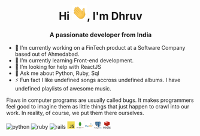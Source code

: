 <h1 align="center">Hi <img src="https://raw.githubusercontent.com/ABSphreak/ABSphreak/master/gifs/Hi.gif" width="40px" />, I'm Dhruv</h1>
<h3 align="center">A passionate developer from India</h3>

- 🔭 I’m currently working on a FinTech product at a Software Company based out of Ahmedabad.
- 🌱 I’m currently learning Front-end development.
- 🤔 I’m looking for help with ReactJS
- 💬 Ask me about Python, Ruby, Sql
- ⚡ Fun fact I like undefined songs accross undefined albums. I have undefined playlists of awesome music.

Flaws in computer programs are usually called bugs. It makes programmers feel good to imagine them as little things that just happen to crawl into our work. In reality, of course, we put them there ourselves.

<img src="https://raw.githubusercontent.com/devicons/devicon/master/icons/python/python-plain-wordmark.svg.svg" alt="python" width="20" height="20"/>
<img src="https://raw.githubusercontent.com/devicons/devicon/master/icons/ruby/python-plain-wordmark.svg.svg" alt="ruby" width="20" height="20"/>
<img src="https://raw.githubusercontent.com/devicons/devicon/master/icons/rails/rails-plain-wordmark.svg.svg" alt="rails" width="20" height="20"/>
<img src="https://raw.githubusercontent.com/devicons/devicon/master/icons/javascript/javascript-original.svg" alt="javascript" width="20" height="20"/>
<img src="https://raw.githubusercontent.com/devicons/devicon/master/icons/mongodb/mongodb-original-wordmark.svg" alt="mongodb" width="20" height="20"/>
<img src="https://raw.githubusercontent.com/devicons/devicon/master/icons/mysql/mysql-original-wordmark.svg" alt="mysql" width="20" height="20"/>
<img src="https://raw.githubusercontent.com/devicons/devicon/master/icons/postgresql/postgresql-original-wordmark.svg" alt="postgresql" width="20" height="20"/>
<img src="https://raw.githubusercontent.com/devicons/devicon/master/icons/redis/redis-original-wordmark.svg" alt="redis" width="20" height="20"/>
